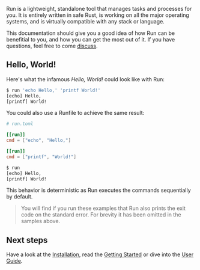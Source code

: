 Run is a lightweight, standalone tool that manages tasks and processes for you. It is entirely
written in safe Rust, is working on all the major operating systems, and is virtually compatible
with any stack or language.

This documentation should give you a good idea of how Run can be benefitial to you, and how you can
get the most out of it. If you have questions, feel free to come
[discuss](https://github.com/aymericbeaumet/run/discussions).

## Hello, World!

Here's what the infamous _Hello, World!_ could look like with Run:

```bash
$ run 'echo Hello,' 'printf World!'
[echo] Hello,
[printf] World!
```

You could also use a Runfile to achieve the same result:

```toml
# run.toml

[[run]]
cmd = ["echo", "Hello,"]

[[run]]
cmd = ["printf", "World!"]
```

```bash
$ run
[echo] Hello,
[printf] World!
```

This behavior is deterministic as Run executes the commands sequentially by default.

> You will find if you run these examples that Run also prints the exit code on the standard error.
> For brevity it has been omitted in the samples above.

## Next steps

Have a look at the [Installation](./installation.md), read the
[Getting Started](./getting-started/first-steps.md) or dive into the
[User Guide](./user-guide/introduction.md).

